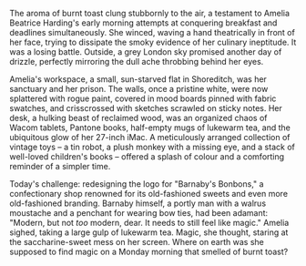 The aroma of burnt toast clung stubbornly to the air, a testament to Amelia Beatrice Harding's early morning attempts at conquering breakfast and deadlines simultaneously. She winced, waving a hand theatrically in front of her face, trying to dissipate the smoky evidence of her culinary ineptitude. It was a losing battle. Outside, a grey London sky promised another day of drizzle, perfectly mirroring the dull ache throbbing behind her eyes.

Amelia's workspace, a small, sun-starved flat in Shoreditch, was her sanctuary and her prison. The walls, once a pristine white, were now splattered with rogue paint, covered in mood boards pinned with fabric swatches, and crisscrossed with sketches scrawled on sticky notes. Her desk, a hulking beast of reclaimed wood, was an organized chaos of Wacom tablets, Pantone books, half-empty mugs of lukewarm tea, and the ubiquitous glow of her 27-inch iMac. A meticulously arranged collection of vintage toys – a tin robot, a plush monkey with a missing eye, and a stack of well-loved children's books – offered a splash of colour and a comforting reminder of a simpler time.

Today's challenge: redesigning the logo for "Barnaby's Bonbons," a confectionary shop renowned for its old-fashioned sweets and even more old-fashioned branding. Barnaby himself, a portly man with a walrus moustache and a penchant for wearing bow ties, had been adamant: "Modern, but not *too* modern, dear. It needs to still feel like magic." Amelia sighed, taking a large gulp of lukewarm tea. Magic, she thought, staring at the saccharine-sweet mess on her screen. Where on earth was she supposed to find magic on a Monday morning that smelled of burnt toast?
